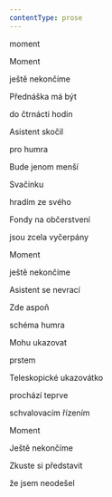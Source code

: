 ```yaml
---
contentType: prose
---
```


<section>

moment

Moment

ještě nekončíme

Přednáška má být

do čtrnácti hodin

Asistent skočil

pro humra

Bude jenom menší

Svačinku

hradím ze svého

Fondy na občerstvení

jsou zcela vyčerpány

Moment

ještě nekončíme

Asistent se nevrací

Zde aspoň

schéma humra

Mohu ukazovat

prstem

Teleskopické ukazovátko

prochází teprve

schvalovacím řízením

Moment

Ještě nekončíme

Zkuste si představit

že jsem neodešel

</section>
